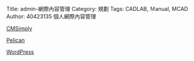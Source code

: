 Title: admin-網際內容管理
Category: 規劃
Tags: CADLAB, Ｍanual, MCAD
Author: 40423135
個人網際內容管理

<!-- PELICAN_END_SUMMARY -->

<a href="http://python-annie80208.rhcloud.com//get_page?heading=head+1">CMSimply</a>

<a href="http://40423135.github.io/Blog/post/index.html">Pelican</a>

<a href="http://php-annie80208.rhcloud.com/">WordPress</a>

